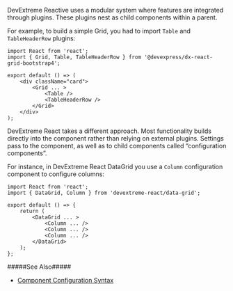 DevExtreme Reactive uses a modular system where features are integrated through plugins. These plugins nest as child components within a parent.

For example, to build a simple Grid, you had to import `Table` and `TableHeaderRow` plugins:

    import React from 'react'; 
    import { Grid, Table, TableHeaderRow } from '@devexpress/dx-react-grid-bootstrap4'; 
    
    export default () => ( 
        <div className="card"> 
            <Grid ... > 
                <Table /> 
                <TableHeaderRow /> 
            </Grid> 
        </div> 
    ); 

DevExtreme React takes a different approach. Most functionality builds directly into the component rather than relying on external plugins. Settings pass to the component, as well as to child components called “configuration components”.

For instance, in DevExtreme React DataGrid you use a `Column` configuration component to configure columns:

    import React from 'react'; 
    import { DataGrid, Column } from 'devextreme-react/data-grid'; 
    
    export default () => { 
        return ( 
            <DataGrid ... > 
                <Column ... /> 
                <Column ... /> 
                <Column ... /> 
            </DataGrid> 
        ); 
    }; 

#####See Also#####

- [Component Configuration Syntax](/concepts/50%20React%20Components/40%20Component%20Configuration%20Syntax/00%20Component%20Configuration%20Syntax.md '/Documentation/Guide/React_Components/Component_Configuration_Syntax/')